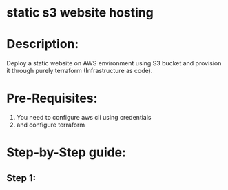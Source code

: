 # static s3 website hosting

# Description:

Deploy a static website on AWS environment using S3 bucket and provision it through purely terraform (Infrastructure as code).

# Pre-Requisites:

1. You need to configure aws cli using credentials
2. and configure terraform

# Step-by-Step guide:

## Step 1:
